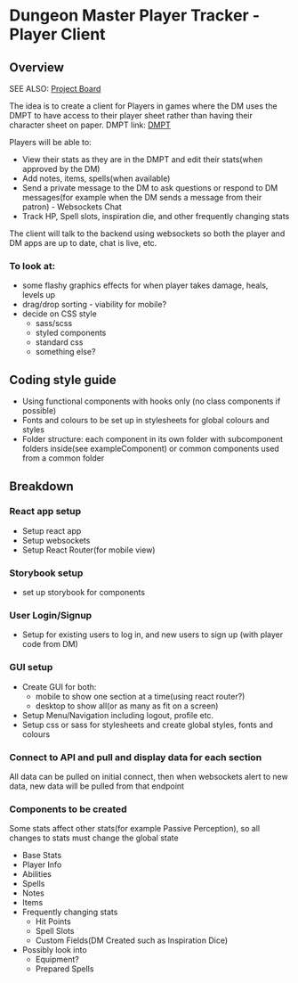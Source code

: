 # Dungeon Master Player Tracker - Player Client

## Overview

SEE ALSO: [Project Board](https://github.com/alumni-lab/DMPT-PlayerClient/projects/1)

The idea is to create a client for Players in games where the DM uses the DMPT to have access to their player sheet rather than having their character sheet on paper.
DMPT link: [DMPT](https://draconianlore.github.io/dmPlayerTracker)

Players will be able to:

* View their stats as they are in the DMPT and edit their stats(when approved by the DM)
* Add notes, items, spells(when available)
* Send a private message to the DM to ask questions or respond to DM messages(for example when the DM sends a message from their patron) - Websockets Chat
* Track HP, Spell slots, inspiration die, and other frequently changing stats

The client will talk to the backend using websockets so both the player and DM apps are up to date, chat is live, etc.

### To look at:

* some flashy graphics effects for when player takes damage, heals, levels up
* drag/drop sorting - viability for mobile?
* decide on CSS style
  * sass/scss
  * styled components
  * standard css
  * something else?

## Coding style guide

* Using functional components with hooks only (no class components if possible)
* Fonts and colours to be set up in stylesheets for global colours and styles
* Folder structure: each component in its own folder with subcomponent folders inside(see exampleComponent) or common components used from a common folder


## Breakdown

### React app setup

* Setup react app
* Setup websockets 
* Setup React Router(for mobile view)

### Storybook setup

* set up storybook for components

### User Login/Signup

* Setup for existing users to log in, and new users to sign up (with player code from DM)

### GUI setup

* Create GUI for both: 
  * mobile to show one section at a time(using react router?)
  * desktop to show all(or as many as fit on a screen)
* Setup Menu/Navigation including logout, profile etc.
* Setup css or sass for stylesheets and create global styles, fonts and colours

### Connect to API and pull and display data for each section

All data can be pulled on initial connect, then when websockets alert to new data, new data will be pulled from that endpoint


### Components to be created

Some stats affect other stats(for example Passive Perception), so all changes to stats must change the global state

* Base Stats
* Player Info
* Abilities
* Spells
* Notes
* Items
* Frequently changing stats
  * Hit Points
  * Spell Slots
  * Custom Fields(DM Created such as Inspiration Dice)
* Possibly look into
  * Equipment?
  * Prepared Spells

